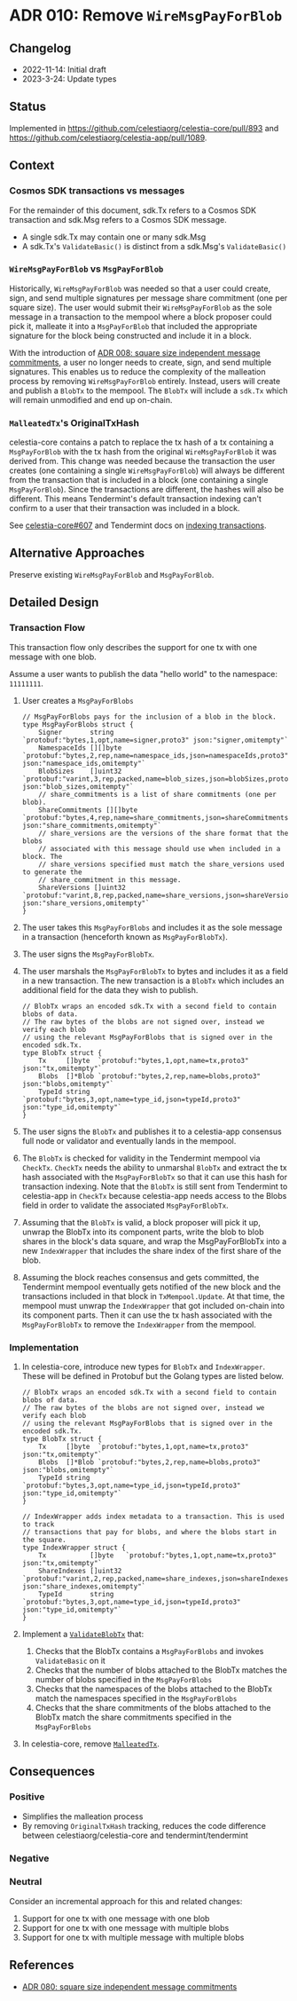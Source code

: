 # ADR 010: Remove `WireMsgPayForBlob`

## Changelog

- 2022-11-14: Initial draft
- 2023-3-24: Update types

## Status

Implemented in <https://github.com/celestiaorg/celestia-core/pull/893> and <https://github.com/celestiaorg/celestia-app/pull/1089>.

## Context

### Cosmos SDK transactions vs messages

For the remainder of this document, sdk.Tx refers to a Cosmos SDK transaction and sdk.Msg refers to a Cosmos SDK message.

- A single sdk.Tx may contain one or many sdk.Msg
- A sdk.Tx's `ValidateBasic()` is distinct from a sdk.Msg's `ValidateBasic()`

### `WireMsgPayForBlob` vs `MsgPayForBlob`

Historically, `WireMsgPayForBlob` was needed so that a user could create, sign, and send multiple signatures per message share commitment (one per square size). The user would submit their `WireMsgPayForBlob` as the sole message in a transaction to the mempool where a block proposer could pick it, malleate it into a `MsgPayForBlob` that included the appropriate signature for the block being constructed and include it in a block.

With the introduction of [ADR 008: square size independent message commitments](./adr-008-square-size-independent-message-commitments.md), a user no longer needs to create, sign, and send multiple signatures. This enables us to reduce the complexity of the malleation process by removing `WireMsgPayForBlob` entirely. Instead, users will create and publish a `BlobTx` to the mempool. The `BlobTx` will include a `sdk.Tx` which will remain unmodified and end up on-chain.

### `MalleatedTx`'s OriginalTxHash

celestia-core contains a patch to replace the tx hash of a tx containing a `MsgPayForBlob` with the tx hash from the original `WireMsgPayForBlob` it was derived from. This change was needed because the transaction the user creates (one containing a single `WireMsgPayForBlob`) will always be different from the transaction that is included in a block (one containing a single `MsgPayForBlob`). Since the transactions are different, the hashes will also be different. This means Tendermint's default transaction indexing can't confirm to a user that their transaction was included in a block.

See [celestia-core#607](https://github.com/celestiaorg/celestia-core/pull/607) and Tendermint docs on [indexing transactions](https://docs.tendermint.com/v0.34/app-dev/indexing-transactions.html).

## Alternative Approaches

Preserve existing `WireMsgPayForBlob` and `MsgPayForBlob`.

## Detailed Design

### Transaction Flow

This transaction flow only describes the support for one tx with one message with one blob.

Assume a user wants to publish the data "hello world" to the namespace: `11111111`.

1. User creates a `MsgPayForBlobs`

    ```golang
    // MsgPayForBlobs pays for the inclusion of a blob in the block.
    type MsgPayForBlobs struct {
        Signer       string   `protobuf:"bytes,1,opt,name=signer,proto3" json:"signer,omitempty"`
        NamespaceIds [][]byte `protobuf:"bytes,2,rep,name=namespace_ids,json=namespaceIds,proto3" json:"namespace_ids,omitempty"`
        BlobSizes    []uint32 `protobuf:"varint,3,rep,packed,name=blob_sizes,json=blobSizes,proto3" json:"blob_sizes,omitempty"`
        // share_commitments is a list of share commitments (one per blob).
        ShareCommitments [][]byte `protobuf:"bytes,4,rep,name=share_commitments,json=shareCommitments,proto3" json:"share_commitments,omitempty"`
        // share_versions are the versions of the share format that the blobs
        // associated with this message should use when included in a block. The
        // share_versions specified must match the share_versions used to generate the
        // share_commitment in this message.
        ShareVersions []uint32 `protobuf:"varint,8,rep,packed,name=share_versions,json=shareVersions,proto3" json:"share_versions,omitempty"`
    }
    ```

2. The user takes this `MsgPayForBlobs` and includes it as the sole message in a transaction (henceforth known as `MsgPayForBlobTx`).
3. The user signs the `MsgPayForBlobTx`.
4. The user marshals the `MsgPayForBlobTx` to bytes and includes it as a field in a new transaction. The new transaction is a `BlobTx` which includes an additional field for the data they wish to publish.

    ```golang
    // BlobTx wraps an encoded sdk.Tx with a second field to contain blobs of data.
    // The raw bytes of the blobs are not signed over, instead we verify each blob
    // using the relevant MsgPayForBlobs that is signed over in the encoded sdk.Tx.
    type BlobTx struct {
        Tx     []byte  `protobuf:"bytes,1,opt,name=tx,proto3" json:"tx,omitempty"`
        Blobs  []*Blob `protobuf:"bytes,2,rep,name=blobs,proto3" json:"blobs,omitempty"`
        TypeId string  `protobuf:"bytes,3,opt,name=type_id,json=typeId,proto3" json:"type_id,omitempty"`
    }
    ```

5. The user signs the `BlobTx` and publishes it to a celestia-app consensus full node or validator and eventually lands in the mempool.
6. The `BlobTx` is checked for validity in the Tendermint mempool via `CheckTx`. `CheckTx` needs the ability to unmarshal `BlobTx` and extract the tx hash associated with the `MsgPayForBlobTx` so that it can use this hash for transaction indexing. Note that the `BlobTx` is still sent from Tendermint to celestia-app in `CheckTx` because celestia-app needs access to the Blobs field in order to validate the associated `MsgPayForBlobTx`.
7. Assuming that the `BlobTx` is valid, a block proposer will pick it up, unwrap the BlobTx into its component parts, write the blob to blob shares in the block's data square, and wrap the MsgPayForBlobTx into a new `IndexWrapper` that includes the share index of the first share of the blob.
8. Assuming the block reaches consensus and gets committed, the Tendermint mempool eventually gets notified of the new block and the transactions included in that block in `TxMempool.Update`. At that time, the mempool must unwrap the `IndexWrapper` that got included on-chain into its component parts. Then it can use the tx hash associated with the `MsgPayForBlobTx` to remove the `IndexWrapper` from the mempool.

### Implementation

1. In celestia-core, introduce new types for `BlobTx` and `IndexWrapper`. These will be defined in Protobuf but the Golang types are listed below.

    ```golang
    // BlobTx wraps an encoded sdk.Tx with a second field to contain blobs of data.
    // The raw bytes of the blobs are not signed over, instead we verify each blob
    // using the relevant MsgPayForBlobs that is signed over in the encoded sdk.Tx.
    type BlobTx struct {
        Tx     []byte  `protobuf:"bytes,1,opt,name=tx,proto3" json:"tx,omitempty"`
        Blobs  []*Blob `protobuf:"bytes,2,rep,name=blobs,proto3" json:"blobs,omitempty"`
        TypeId string  `protobuf:"bytes,3,opt,name=type_id,json=typeId,proto3" json:"type_id,omitempty"`
    }

    // IndexWrapper adds index metadata to a transaction. This is used to track
    // transactions that pay for blobs, and where the blobs start in the square.
    type IndexWrapper struct {
        Tx           []byte   `protobuf:"bytes,1,opt,name=tx,proto3" json:"tx,omitempty"`
        ShareIndexes []uint32 `protobuf:"varint,2,rep,packed,name=share_indexes,json=shareIndexes,proto3" json:"share_indexes,omitempty"`
        TypeId       string   `protobuf:"bytes,3,opt,name=type_id,json=typeId,proto3" json:"type_id,omitempty"`
    }
    ```

2. Implement a [`ValidateBlobTx`](https://github.com/celestiaorg/celestia-app/blob/74a3e4ba41c8137332ced5682508a89db64e99cb/x/blob/types/blob_tx.go#L37) that:
    1. Checks that the BlobTx contains a `MsgPayForBlobs` and invokes `ValidateBasic` on it
    2. Checks that the number of blobs attached to the BlobTx matches the number of blobs specified in the `MsgPayForBlobs`
    3. Checks that the namespaces of the blobs attached to the BlobTx match the namespaces specified in the `MsgPayForBlobs`
    4. Checks that the share commitments of the blobs attached to the BlobTx match the share commitments specified in the `MsgPayForBlobs`
3. In celestia-core, remove [`MalleatedTx`](https://github.com/celestiaorg/celestia-core/blob/b7a7c1ab37fde91f9687b5c1c4766119e7b71db5/proto/tendermint/types/types.pb.go#L1468).

## Consequences

### Positive

- Simplifies the malleation process
- By removing `OriginalTxHash` tracking, reduces the code difference between celestiaorg/celestia-core and tendermint/tendermint

### Negative

### Neutral

Consider an incremental approach for this and related changes:

1. Support for one tx with one message with one blob
1. Support for one tx with one message with multiple blobs
1. Support for one tx with multiple message with multiple blobs

## References

- [ADR 080: square size independent message commitments](./adr-008-square-size-independent-message-commitments.md)
